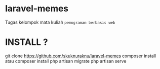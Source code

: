 # laravel-memes
Tugas kelompok mata kuliah `pemograman berbasis web`

# INSTALL ?
git clone https://github.com/skuknuraknu/laravel-memes
composer install atau composer install
php artisan migrate
php artisan serve
